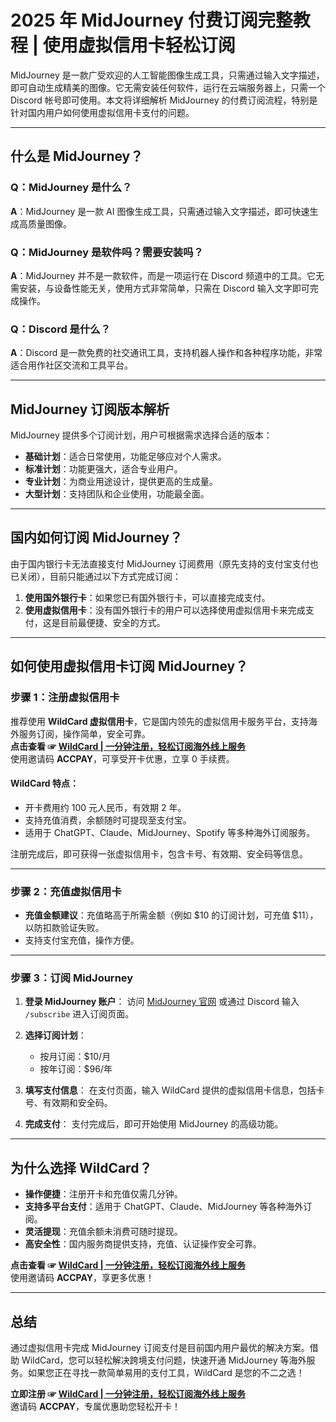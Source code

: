 # 2025 年 MidJourney 付费订阅完整教程 | 使用虚拟信用卡轻松订阅

MidJourney 是一款广受欢迎的人工智能图像生成工具，只需通过输入文字描述，即可自动生成精美的图像。它无需安装任何软件，运行在云端服务器上，只需一个 Discord 帐号即可使用。本文将详细解析 MidJourney 的付费订阅流程，特别是针对国内用户如何使用虚拟信用卡支付的问题。

---

## 什么是 MidJourney？

### Q：MidJourney 是什么？
**A**：MidJourney 是一款 AI 图像生成工具，只需通过输入文字描述，即可快速生成高质量图像。

### Q：MidJourney 是软件吗？需要安装吗？
**A**：MidJourney 并不是一款软件，而是一项运行在 Discord 频道中的工具。它无需安装，与设备性能无关，使用方式非常简单，只需在 Discord 输入文字即可完成操作。

### Q：Discord 是什么？
**A**：Discord 是一款免费的社交通讯工具，支持机器人操作和各种程序功能，非常适合用作社区交流和工具平台。

---

## MidJourney 订阅版本解析

MidJourney 提供多个订阅计划，用户可根据需求选择合适的版本：

- **基础计划**：适合日常使用，功能足够应对个人需求。
- **标准计划**：功能更强大，适合专业用户。
- **专业计划**：为商业用途设计，提供更高的生成量。
- **大型计划**：支持团队和企业使用，功能最全面。

---

## 国内如何订阅 MidJourney？

由于国内银行卡无法直接支付 MidJourney 订阅费用（原先支持的支付宝支付也已关闭），目前只能通过以下方式完成订阅：

1. **使用国外银行卡**：如果您已有国外银行卡，可以直接完成支付。
2. **使用虚拟信用卡**：没有国外银行卡的用户可以选择使用虚拟信用卡来完成支付，这是目前最便捷、安全的方式。

---

## 如何使用虚拟信用卡订阅 MidJourney？

### 步骤 1：注册虚拟信用卡

推荐使用 **WildCard 虚拟信用卡**，它是国内领先的虚拟信用卡服务平台，支持海外服务订阅，操作简单，安全可靠。  
**点击查看 ☞ [WildCard | 一分钟注册，轻松订阅海外线上服务](https://bit.ly/bewildcard)**  
使用邀请码 **ACCPAY**，可享受开卡优惠，立享 0 手续费。

#### WildCard 特点：
- 开卡费用约 100 元人民币，有效期 2 年。
- 支持充值消费，余额随时可提现至支付宝。
- 适用于 ChatGPT、Claude、MidJourney、Spotify 等多种海外订阅服务。

注册完成后，即可获得一张虚拟信用卡，包含卡号、有效期、安全码等信息。

---

### 步骤 2：充值虚拟信用卡

- **充值金额建议**：充值略高于所需金额（例如 $10 的订阅计划，可充值 $11），以防扣款验证失败。
- 支持支付宝充值，操作方便。

---

### 步骤 3：订阅 MidJourney

1. **登录 MidJourney 账户**：
   访问 [MidJourney 官网](https://www.midjourney.com/explore) 或通过 Discord 输入 `/subscribe` 进入订阅页面。

2. **选择订阅计划**：
   - 按月订阅：$10/月
   - 按年订阅：$96/年

3. **填写支付信息**：
   在支付页面，输入 WildCard 提供的虚拟信用卡信息，包括卡号、有效期和安全码。

4. **完成支付**：
   支付完成后，即可开始使用 MidJourney 的高级功能。

---

## 为什么选择 WildCard？

- **操作便捷**：注册开卡和充值仅需几分钟。
- **支持多平台支付**：适用于 ChatGPT、Claude、MidJourney 等各种海外订阅。
- **灵活提现**：充值余额未消费可随时提现。
- **高安全性**：国内服务商提供支持，充值、认证操作安全可靠。

**点击查看 ☞ [WildCard | 一分钟注册，轻松订阅海外线上服务](https://bit.ly/bewildcard)**  
使用邀请码 **ACCPAY**，享更多优惠！

---

## 总结

通过虚拟信用卡完成 MidJourney 订阅支付是目前国内用户最优的解决方案。借助 WildCard，您可以轻松解决跨境支付问题，快速开通 MidJourney 等海外服务。如果您正在寻找一款简单易用的支付工具，WildCard 是您的不二之选！

**立即注册 ☞ [WildCard | 一分钟注册，轻松订阅海外线上服务](https://bit.ly/bewildcard)**  
邀请码 **ACCPAY**，专属优惠助您轻松开卡！
